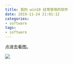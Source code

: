 ```yaml
---
title: 我的 win10 经常使用的软件
date: 2019-11-24 21:01:12
categories:
- software
tags:
- software
---
```

点进去看图。

<!--more-->

![](/images/software/2_0.png)
